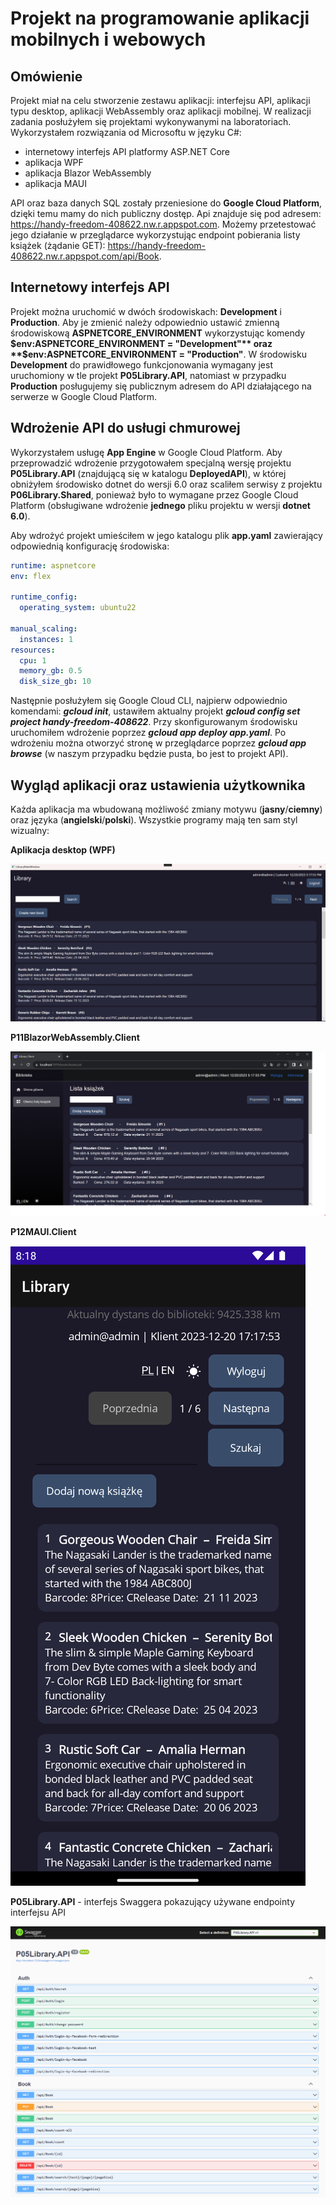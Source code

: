# Projekt na programowanie aplikacji mobilnych i webowych

## Omówienie

Projekt miał na celu stworzenie zestawu aplikacji: interfejsu API, aplikacji typu desktop, aplikacji WebAssembly oraz aplikacji mobilnej. W realizacji zadania posłużyłem się projektami wykonywanymi na laboratoriach. Wykorzystałem rozwiązania od Microsoftu w języku C#:
- internetowy interfejs API platformy ASP.NET Core
- aplikacja WPF
- aplikacja Blazor WebAssembly
- aplikacja MAUI

API oraz baza danych SQL zostały przeniesione do **Google Cloud Platform**, dzięki temu mamy do nich publiczny dostęp. Api znajduje się pod adresem: https://handy-freedom-408622.nw.r.appspot.com. Możemy przetestować jego działanie w przeglądarce wykorzystując endpoint pobierania listy książek (żądanie GET): https://handy-freedom-408622.nw.r.appspot.com/api/Book.

## Internetowy interfejs API

Projekt można uruchomić w dwóch środowiskach: **Development** i **Production**. Aby je zmienić należy odpowiednio ustawić zmienną środowiskową **ASPNETCORE_ENVIRONMENT** wykorzystując komendy **$env:ASPNETCORE_ENVIRONMENT = "Development"** oraz **$env:ASPNETCORE_ENVIRONMENT = "Production"**.
W środowisku **Development** do prawidłowego funkcjonowania wymagany jest uruchomiony w tle projekt **P05Library.API**, natomiast w przypadku **Production** posługujemy się publicznym adresem do API działającego na serwerze w Google Cloud Platform.


## Wdrożenie API do usługi chmurowej

Wykorzystałem usługę **App Engine** w Google Cloud Platform. Aby przeprowadzić wdrożenie przygotowałem specjalną wersję projektu **P05Library.API** (znajdującą się w katalogu **DeployedAPI**), w której obniżyłem środowisko dotnet do wersji 6.0 oraz scaliłem serwisy z projektu **P06Library.Shared**, ponieważ było to wymagane przez Google Cloud Platform (obsługiwane wdrożenie **jednego** pliku projektu w wersji **dotnet 6.0**).

Aby wdrożyć projekt umieściłem w jego katalogu plik **app.yaml** zawierający odpowiednią konfigurację środowiska:

```yaml
runtime: aspnetcore
env: flex

runtime_config:
  operating_system: ubuntu22

manual_scaling:
  instances: 1
resources:
  cpu: 1
  memory_gb: 0.5
  disk_size_gb: 10
```

Następnie posłużyłem się Google Cloud CLI, najpierw odpowiednio komendami: ***gcloud init***, ustawiłem aktualny projekt ***gcloud config set project handy-freedom-408622***. Przy skonfigurowanym środowisku uruchomiłem wdrożenie poprzez ***gcloud app deploy app.yaml***. Po wdrożeniu można otworzyć stronę w przeglądarce poprzez ***gcloud app browse*** (w naszym przypadku będzie pusta, bo jest to projekt API).

## Wygląd aplikacji oraz ustawienia użytkownika

Każda aplikacja ma wbudowaną możliwość zmiany motywu (**jasny**/**ciemny**) oraz języka (**angielski**/**polski**). Wszystkie programy mają ten sam styl wizualny:

**Aplikacja desktop (WPF)**

![Aplikacja desktop (WPF)](./Images/P04Library.Client.png)

**P11BlazorWebAssembly.Client**

![P11BlazorWebAssembly.Client](./Images/P11BlazorWebAssembly.Client.png)

**P12MAUI.Client**

![P12MAUI.Client](./Images/P12MAUI.Client.png)

**P05Library.API** - interfejs Swaggera pokazujący używane endpointy interfejsu API

![P05Library.API](./Images/P05Library.API.png)
